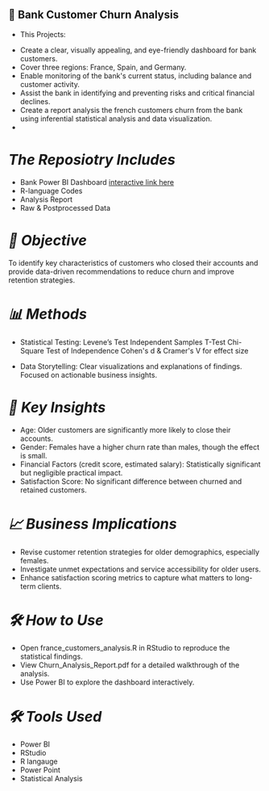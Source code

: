 ##  🏦 **Bank Customer Churn Analysis**

* This Projects:
- Create a clear, visually appealing, and eye-friendly dashboard for bank customers.
- Cover three regions: France, Spain, and Germany.
- Enable monitoring of the bank's current status, including balance and customer activity.
- Assist the bank in identifying and preventing risks and critical financial declines.
- Create a report analysis the french customers churn from the bank using inferential statistical analysis and data visualization.
- 
# *The Reposiotry Includes*
  - Bank Power BI Dashboard [interactive link here](https://app.powerbi.com/links/dAuQ7ltUIw?ctid=77255288-5298-4ea5-81aa-a13e604c30ac&pbi_source=linkShare)
  - R-language Codes
  - Analysis Report
  - Raw & Postprocessed Data

# *🧠 Objective*
To identify key characteristics of customers who closed their accounts and provide data-driven recommendations to reduce churn and improve retention strategies.

# *📊 Methods*
- Statistical Testing:
    Levene’s Test
    Independent Samples T-Test
    Chi-Square Test of Independence
    Cohen's d & Cramer's V for effect size

- Data Storytelling:
    Clear visualizations and explanations of findings.
    Focused on actionable business insights.

# *📌 Key Insights*
  - Age: Older customers are significantly more likely to close their accounts.
  - Gender: Females have a higher churn rate than males, though the effect is small.
  - Financial Factors (credit score, estimated salary): Statistically significant but negligible practical impact.
  - Satisfaction Score: No significant difference between churned and retained customers.

# *📈 Business Implications*
  - Revise customer retention strategies for older demographics, especially females.
  - Investigate unmet expectations and service accessibility for older users.
  - Enhance satisfaction scoring metrics to capture what matters to long-term clients.

# *🛠️ How to Use*
  - Open france_customers_analysis.R in RStudio to reproduce the statistical findings.
  - View Churn_Analysis_Report.pdf for a detailed walkthrough of the analysis.
  - Use Power BI to explore the dashboard interactively.

# *🛠️ Tools Used*
  - Power BI
  - RStudio
  - R langauge
  - Power Point
  - Statistical Analysis
